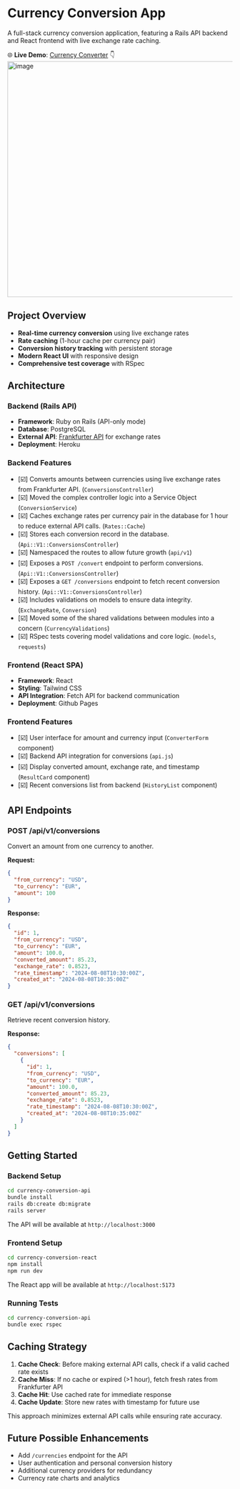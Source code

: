 # Currency Conversion App

A full-stack currency conversion application, featuring a Rails API backend and React frontend with live exchange rate caching.

🌐 **Live Demo**: [Currency Converter](https://dmbf29.github.io/currency-conversion-react/) 👇
<img width="774" height="528" alt="image" src="https://github.com/user-attachments/assets/a11f4e08-084d-4108-895b-00b3f2390662" />

## Project Overview
- **Real-time currency conversion** using live exchange rates
- **Rate caching** (1-hour cache per currency pair)
- **Conversion history tracking** with persistent storage
- **Modern React UI** with responsive design
- **Comprehensive test coverage** with RSpec

## Architecture

### Backend (Rails API)
- **Framework**: Ruby on Rails (API-only mode)
- **Database**: PostgreSQL
- **External API**: [Frankfurter API](https://frankfurter.dev) for exchange rates
- **Deployment**: Heroku

### Backend Features
- [☑️] Converts amounts between currencies using live exchange rates from Frankfurter API. (`ConversionsController`)
- [☑️] Moved the complex controller logic into a Service Object (`ConversionService`)
- [☑️] Caches exchange rates per currency pair in the database for 1 hour to reduce external API calls. (`Rates::Cache`)
- [☑️] Stores each conversion record in the database. (`Api::V1::ConversionsController`)
- [☑️] Namespaced the routes to allow future growth (`api/v1`)
- [☑️] Exposes a `POST /convert` endpoint to perform conversions. (`Api::V1::ConversionsController`)
- [☑️] Exposes a `GET /conversions` endpoint to fetch recent conversion history. (`Api::V1::ConversionsController`)
- [☑️] Includes validations on models to ensure data integrity. (`ExchangeRate`, `Conversion`)
- [☑️] Moved some of the shared validations between modules into a concern (`CurrencyValidations`)
- [☑️] RSpec tests covering model validations and core logic. (`models`, `requests`)

### Frontend (React SPA)
- **Framework**: React
- **Styling**: Tailwind CSS
- **API Integration**: Fetch API for backend communication
- **Deployment**: Github Pages

### Frontend Features
- [☑️] User interface for amount and currency input (`ConverterForm` component)
- [☑️] Backend API integration for conversions (`api.js`)
- [☑️] Display converted amount, exchange rate, and timestamp (`ResultCard` component)
- [☑️] Recent conversions list from backend (`HistoryList` component)

## API Endpoints

### POST /api/v1/conversions
Convert an amount from one currency to another.

**Request:**
```json
{
  "from_currency": "USD",
  "to_currency": "EUR",
  "amount": 100
}
```

**Response:**
```json
{
  "id": 1,
  "from_currency": "USD",
  "to_currency": "EUR",
  "amount": 100.0,
  "converted_amount": 85.23,
  "exchange_rate": 0.8523,
  "rate_timestamp": "2024-08-08T10:30:00Z",
  "created_at": "2024-08-08T10:35:00Z"
}
```

### GET /api/v1/conversions
Retrieve recent conversion history.

**Response:**
```json
{
  "conversions": [
    {
      "id": 1,
      "from_currency": "USD",
      "to_currency": "EUR",
      "amount": 100.0,
      "converted_amount": 85.23,
      "exchange_rate": 0.8523,
      "rate_timestamp": "2024-08-08T10:30:00Z",
      "created_at": "2024-08-08T10:35:00Z"
    }
  ]
}
```

## Getting Started


### Backend Setup
```bash
cd currency-conversion-api
bundle install
rails db:create db:migrate
rails server
```

The API will be available at `http://localhost:3000`

### Frontend Setup
```bash
cd currency-conversion-react
npm install
npm run dev
```

The React app will be available at `http://localhost:5173`

### Running Tests
```bash
cd currency-conversion-api
bundle exec rspec
```

## Caching Strategy
1. **Cache Check**: Before making external API calls, check if a valid cached rate exists
2. **Cache Miss**: If no cache or expired (>1 hour), fetch fresh rates from Frankfurter API
3. **Cache Hit**: Use cached rate for immediate response
4. **Cache Update**: Store new rates with timestamp for future use

This approach minimizes external API calls while ensuring rate accuracy.


## Future Possible Enhancements
- Add `/currencies` endpoint for the API
- User authentication and personal conversion history
- Additional currency providers for redundancy
- Currency rate charts and analytics
